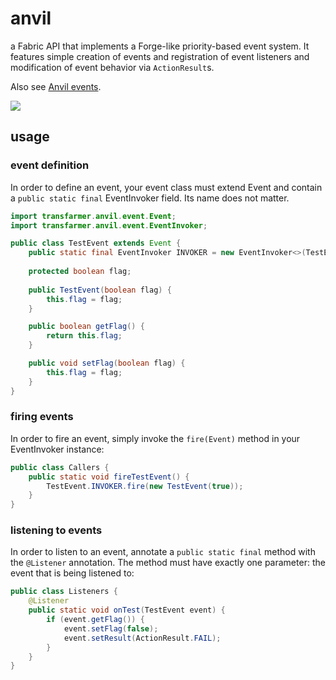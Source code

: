 # anvil
a Fabric API that implements a Forge-like priority-based event system. It features simple creation of events and registration of event listeners and modification of event behavior via `ActionResult`s.

Also see [Anvil events](https://github.com/transfarmer/anvilevents).

[![](https://jitpack.io/v/transfarmer/anvil.svg)](https://jitpack.io/#transfarmer/anvil)

## usage
### event definition
In order to define an event, your event class must extend Event and contain a `public static final` EventInvoker field. Its name does not matter.
```java
import transfarmer.anvil.event.Event;
import transfarmer.anvil.event.EventInvoker;

public class TestEvent extends Event {
    public static final EventInvoker INVOKER = new EventInvoker<>(TestEvent.class)
    
    protected boolean flag;
    
    public TestEvent(boolean flag) {
        this.flag = flag;
    }

    public boolean getFlag() {
        return this.flag;
    }

    public void setFlag(boolean flag) {
        this.flag = flag;
    }
}
```

### firing events
In order to fire an event, simply invoke the `fire(Event)` method in your EventInvoker instance:
```java
public class Callers {
    public static void fireTestEvent() {
        TestEvent.INVOKER.fire(new TestEvent(true));
    }
}
```

### listening to events
In order to listen to an event, annotate a `public static final` method with the `@Listener` annotation. The method must have exactly one parameter: the event that is being listened to:
```java
public class Listeners {
    @Listener
    public static void onTest(TestEvent event) {
        if (event.getFlag()) {
            event.setFlag(false);
            event.setResult(ActionResult.FAIL);
        }
    }
}
